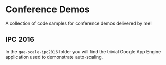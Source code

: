 # Conference Demos #

A collection of code samples for conference demos delivered by me!

## IPC 2016 ##

In the `gae-scale-ipc2016` folder you will find the trivial Google App Engine application used to demonstrate auto-scaling.
